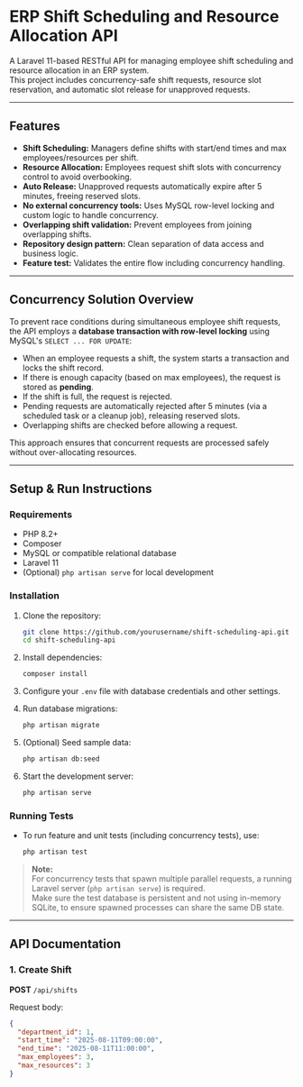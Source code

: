 # ERP Shift Scheduling and Resource Allocation API

A Laravel 11-based RESTful API for managing employee shift scheduling and resource allocation in an ERP system.  
This project includes concurrency-safe shift requests, resource slot reservation, and automatic slot release for unapproved requests.

---

## Features

- **Shift Scheduling:** Managers define shifts with start/end times and max employees/resources per shift.
- **Resource Allocation:** Employees request shift slots with concurrency control to avoid overbooking.
- **Auto Release:** Unapproved requests automatically expire after 5 minutes, freeing reserved slots.
- **No external concurrency tools:** Uses MySQL row-level locking and custom logic to handle concurrency.
- **Overlapping shift validation:** Prevent employees from joining overlapping shifts.
- **Repository design pattern:** Clean separation of data access and business logic.
- **Feature test:** Validates the entire flow including concurrency handling.

---

## Concurrency Solution Overview

To prevent race conditions during simultaneous employee shift requests, the API employs a **database transaction with row-level locking** using MySQL's `SELECT ... FOR UPDATE`:

- When an employee requests a shift, the system starts a transaction and locks the shift record.
- If there is enough capacity (based on max employees), the request is stored as **pending**.
- If the shift is full, the request is rejected.
- Pending requests are automatically rejected after 5 minutes (via a scheduled task or a cleanup job), releasing reserved slots.
- Overlapping shifts are checked before allowing a request.

This approach ensures that concurrent requests are processed safely without over-allocating resources.

---

## Setup & Run Instructions

### Requirements

- PHP 8.2+
- Composer
- MySQL or compatible relational database
- Laravel 11
- (Optional) `php artisan serve` for local development

### Installation

1. Clone the repository:
    ```bash
    git clone https://github.com/yourusername/shift-scheduling-api.git
    cd shift-scheduling-api
    ```

2. Install dependencies:
    ```bash
    composer install
    ```

3. Configure your `.env` file with database credentials and other settings.

4. Run database migrations:
    ```bash
    php artisan migrate
    ```

5. (Optional) Seed sample data:
    ```bash
    php artisan db:seed
    ```

6. Start the development server:
    ```bash
    php artisan serve
    ```

### Running Tests

- To run feature and unit tests (including concurrency tests), use:
    ```bash
    php artisan test
    ```

> **Note:**  
> For concurrency tests that spawn multiple parallel requests, a running Laravel server (`php artisan serve`) is required.  
> Make sure the test database is persistent and not using in-memory SQLite, to ensure spawned processes can share the same DB state.

---

## API Documentation

### 1. Create Shift  
**POST** `/api/shifts`

Request body:
```json
{
  "department_id": 1,
  "start_time": "2025-08-11T09:00:00",
  "end_time": "2025-08-11T11:00:00",
  "max_employees": 3,
  "max_resources": 3
}
